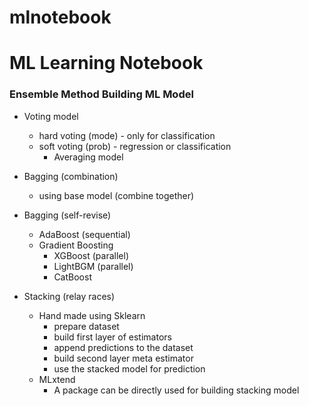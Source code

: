 # mlnotebook
# ML Learning Notebook
### Ensemble Method Building ML Model
- Voting model 
    - hard voting (mode) - only for classification
    - soft voting (prob) - regression or classification
        - Averaging model

- Bagging (combination)
    - using base model (combine together)
- Bagging (self-revise)
    - AdaBoost (sequential)
    - Gradient Boosting
        - XGBoost (parallel)
        - LightBGM (parallel)
        - CatBoost
- Stacking (relay races)
    - Hand made using Sklearn
        - prepare dataset
        - build first layer of estimators
        - append predictions to the dataset
        - build second layer meta estimator
        - use the stacked model for prediction
    - MLxtend
        - A package can be directly used for building stacking model
